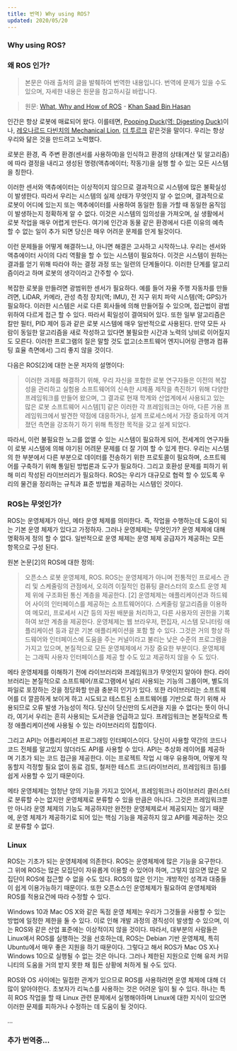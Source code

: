 ```yaml
---
title: 번역) Why using ROS?
updated: 2020/05/20 
---
```


### Why using ROS?

### 왜 ROS 인가?

> 본문은 아래 출처의 글을 발췌하여 번역한 내용입니다. 번역에 문제가 있을 수도 있으며, 자세한 내용은 원문을 참고하시길 바랍니다.

> 원문: [What, Why and How of ROS](https://towardsdatascience.com/what-why-and-how-of-ros-b2f5ea8be0f3) - [Khan Saad Bin Hasan](https://towardsdatascience.com/@khansaadbinhasan?source=post_page-----b2f5ea8be0f3----------------------)

인간은 항상 로봇에 매료되어 왔다. 이를테면, [Pooping Duck(역: Digesting Duck)]()이나, [레오나르드 다빈치의 Mechanical Lion](https://www.thelocal.fr/20190912/da-vincis-mechanical-lion-is-now-on-display-in-paris), [더 투르크](https://ko.wikipedia.org/wiki/더_투르크) 같은것을 말이다. 우리는 항상 우리와 닮은 것을 만드려고 노력했다.

로봇은 환경, 즉 주변 환경(센서를 사용하여)을 인식하고 환경의 상태(계산 및 알고리즘)에 따라 결정을 내리고 생성된 명령(액츄에이터; 작동기)을 실행 할 수 있는 모든 시스템을 칭한다. 

이러한 센서와 액츄에이터는 이상적이지 않으므로 결과적으로 시스템에 많은 불확실성이 발생한다. 따라서 우리는 시스템의 실제 상태가 무엇인지 알 수 없으며, 결과적으로 로봇이 어디에 있는지 또는 액추에이터를 사용하여 동일한 힘을 가할 때 동일한 움직임이 발생하는지 정확하게 알 수 없다. 이것은 시스템의 임의성을 가져오며, 실 생활에서 로봇 작업을 매우 어렵게 만든다. 여기에 인간과 동물 같은 환경에서 다른 이유의 예측 할 수 없는 일이 추가 되면 당신은 매우 어려운 문제를 안게 될것이다.

이런 문제들을 어떻게 해결하느냐, 아니면 해결은 고사하고 시작하느냐. 우리는 센서와 액츄에이터 사이의 다리 역활을 할 수 있는 시스템이 필요하다. 이것은 시스템이 원하는 결과를 얻기 위해 따라야 하는 결정 과정 또는 일련의 단계들이다. 이러한 단계를 알고리즘이라고 하며 로봇의 생각이라고 간주할 수 있다.

복잡한 로봇을 만들려면 광범위한 센서가 필요하다. 예를 들어 자율 주행 자동차를 만들려면, LiDAR, 카메라, 관성 측정 장치(역; IMU), 전 지구 위치 파악 시스템(역; GPS)가 필요하다. 이러한 시스템은 서로 다른 회사들에 의해 만들어질 수 있으며, 접근법이 광범위하여 다르게 접근 할 수 있다. 따라서 획일성이 결여되어 있다. 또한 일부 알고리즘은 칼만 필터, PID 제어 등과 같은 로봇 시스템에 매우 일반적으로 사용된다. 만약 모든 사람이 동일한 알고리즘을 새로 작성하고 있다면 불필요한 시간과 노력의 낭비로 이어질지도 모른다. 이러한 프로그램의 질은 말할 것도 없고(소프트웨어 엔지니어링 관행과 컴퓨팅 효율 측면에서) 그리 좋지 않을 것이다. 

다음은 ROS[2]에 대한 논문 저자의 설명이다:

> 이러한 과제를 해결하기 위해, 우리 자신을 포함한 로봇 연구자들은 이전의 복잡성을 관리하고 실험용 소프트웨어의 신속한 시제품 제작을 촉진하기 위해 다양한 프레임워크를 만들어 왔으며, 그 결과로 현재 학계와 산업계에서 사용되고 있는 많은 로봇 소프트웨어 시스템[1] 같은 이러한 각 프레임워크는 아마, 다른 가용 프레임워크에서 발견한 약점에 대응하거나, 설계 프로세스에서 가장 중요하게 여겨졌던 측면을 강조하기 하기 위해 특정한 목적을 갖고 설계 되었다.

따라서, 이런 불필요한 노고를 없앨 수 있는 시스템이 필요하게 되어, 전세계의 연구자들이 로봇 시스템에 의해 야기된 어려문 문제를 더 잘 기여 할 수 있게 한다. 우리는 시스템의 한 부분에서 다른 부분으로 데이터를 전송하기 위한 프로토콜이 필요하며, 소프트웨어를 구축하기 위해 통일된 방법론과 도구가 필요하다. 그리고 호환성 문제를 피하기 위해 미리 작성된 라이브러리가 필요하다. ROS는 우리가 대규모로 협력 할 수 있도록 우리의 물건을 정리하는 규칙과 표준 방법을 제공하는 시스템인 것이다.

### ROS는 무엇인가?

ROS는 운영체제가 아닌, 메타 운영 체제를 의미한다. 즉, 작업을 수행하는데 도움이 되는 기본 운영 체제가 있다고 가정하자. 그러나 운영체제는 무엇인가? 운영 체제에 대해 명확하게 정의 할 수 없다. 일반적으로 운영 체제는 운영 체제 공급자가 제공하는 모든 항목으로 구성 된다. 

원본 논문[2]의 ROS에 대한 정의:

> 오픈소스 로봇 운영체제, ROS. ROS는 운영체제가 아니며 전통적인 프로세스 관리 및 스케줄링의 관점에서, 오히려 이질적인 컴퓨팅 클러스터의 호스트 운영 체제 위에 구조화된 통신 계층을 제공한다. [2]
> 운영체제는 애플리케이션과 하드웨어 사이의 인터페이스를 제공하는 소프트웨어이다. 스케줄링 알고리즘을 이용하여 메모리, 프로세서 시간 등의 자원 배분을 처리하고, 다른 사용자의 권한을 기록하여 보안 계층을 제공한다. 운영체제는 웹 브라우저, 편집자, 시스템 모니터링 애플리케이션 등과 같은 기본 애플리케이션을 포함 할 수 있다. 그것은 거의 항상 하드웨어와 인터페이스에 도움을 주는 커널이라고 불리는 낮은 수준의 프로그램을 가지고 있으며, 본질적으로 모든 운영체제에서 가장 중요한 부분이다. 운영체제는 그래픽 사용자 인터페이스를 제공 할 수도 있고 제공하지 않을 수 도 있다.

메타 운영체제를 이해하기 전에 라이브러리와 프레임워크가 무엇인지 알아야 한다. 라이브러리는 본질적으로 소프트웨어/프로그램에서 널리 사용되는 기능의 그룹이며, 별도의 파일로 포장하는 것을 정당화할 만큼 충분히 인기가 있다. 또한 라이브러리는 소프트웨어를 더 깔끔하게 보이게 하고 시도되고 테스트된 소프트웨어를 기반으로 하기 위해 사용되므로 오류 발생 가능성이 적다. 당신이 당신만의 도서관을 지을 수 없다는 뜻이 아니라, 여기서 우리는 흔히 사용되는 도서관을 언급하고 있다. 프레임워크는 본질적으로 특정 애플리케이션에 사용될 수 있는 라이브러리의 집합이다.

그리고 API는 어플리케이션 프로그래밍 인터페이스이다. 당신이 사용할 약간의 코드나 코드 전체를 알고있지 않더라도 API를 사용할 수 있다. API는 추상화 레이어를 제공하며 기초가 되는 코드 접근을 제공한다. 이는 프로젝트 작업 시 매우 유용하며, 어떻게 작동할지 걱정할 필요 없이 동료 검토, 철저한 테스트 코드(라이브러리, 프레임워크 등)를 쉽게 사용할 수 있기 때문이다.

메타 운영체제는 엄청난 양의 기능을 가지고 있어서, 프레임워크나 라이브러리 클러스터로 분류할 수는 없지만 운영체제로 분류할 수 있을 만큼은 아니다. 그것은 프레임워크뿐만 아니라 운영 체제의 기능도 제공하지만 완전한 운영체제로서 제공되지는 않기 때문에, 운영 체제가 제공하기로 되어 있는 핵심 기능을 제공하지 않고 API를 제공하는 것으로 분류할 수 없다.

### Linux

ROS는 기초가 되는 운영체제에 의존한다. ROS는 운영체제에 많은 기능을 요구한다. 그 위에 ROS는 많은 모집단이 자유롭게 이용할 수 있어야 하며, 그렇지 않으면 많은 모집단이 ROS에 접근할 수 없을 수도 있다. ROS의 많은 인기는 개방적인 성격과 대중들이 쉽게 이용가능하기 때문이다. 또한 오픈소스인 운영체제가 필요하여 운영체제와 ROS를 적용요건에 따라 수정할 수 있다.

Windows 10과 Mac OS X와 같은 독점 운영 체제는 우리가 그것들을 사용할 수 있는 방법에 일정한 제한을 둘 수 있다. 이로 인해 개발 과정의 경직성이 발생할 수 있으며, 이는 ROS와 같은 산업 표준에는 이상적이지 않을 것이다. 따라서, 대부분의 사람들은 Linux에서 ROS를 실행하는 것을 선호하는데, ROS는 Debian 기반 운영체제, 특히 Ubuntu에서 매우 좋은 지원을 하기 때문이다. 그렇다고 해서 ROS가 Mac OS X나 Windows 10으로 실행될 수 없는 것은 아니다. 그러나 제한된 지원으로 인해 유저 커뮤니티의 도움을 거의 받지 못한 채 힘든 상황에 처하게 될 수도 있다.

ROS와 OS 사이에는 밀접한 관계가 있으므로 ROS를 사용하려면 운영 체제에 대해 더 많이 알아야한다. 초보자가 리눅스를 사용하는 것은 어려운 일이 될 수 있다. 하나는 특히 ROS 작업을 할 때 Linux 관련 문제에서 실행해야하며 Linux에 대한 지식이 있으면 이러한 문제를 피하거나 수정하는 데 도움이 될 것이다.


...

### 추가 번역중...